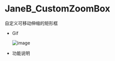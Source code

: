 # JaneB_CustomZoomBox
自定义可移动伸缩的矩形框

- Gif

  ![image](https://github.com/YinCanSheng/JaneB_CustomZoomBox/blob/master/MyCustomZoomBox/gif/ZoomBox.gif)

- 功能说明
